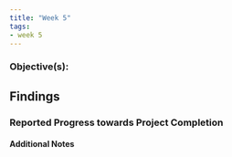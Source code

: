 ```yaml
---
title: "Week 5"
tags:
- week 5
---
```


### Objective(s): 


## Findings 


### Reported Progress towards Project Completion


#### Additional Notes